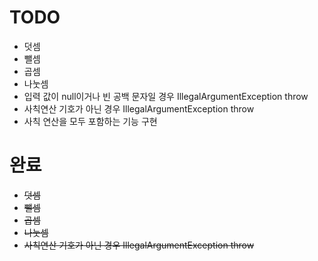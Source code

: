# TODO

- 덧셈
- 뺄셈
- 곱셈
- 나눗셈
- 입력 값이 null이거나 빈 공백 문자일 경우 IllegalArgumentException throw
- 사칙연산 기호가 아닌 경우 IllegalArgumentException throw
- 사칙 연산을 모두 포함하는 기능 구현

# 완료

- ~~덧셈~~
- ~~뺄셈~~
- ~~곱셈~~
- ~~나눗셈~~
- ~~사칙연산 기호가 아닌 경우 IllegalArgumentException throw~~
